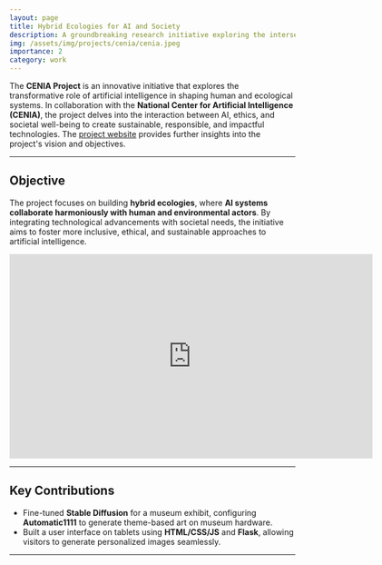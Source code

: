 ```yaml
---
layout: page  
title: Hybrid Ecologies for AI and Society  
description: A groundbreaking research initiative exploring the intersection of artificial intelligence, ethics, and society, in collaboration with the National Center for Artificial Intelligence (CENIA).  
img: /assets/img/projects/cenia/cenia.jpeg
importance: 2
category: work 
---
```


The **CENIA Project** is an innovative initiative that explores the transformative role of artificial intelligence in shaping human and ecological systems. In collaboration with the **National Center for Artificial Intelligence (CENIA)**, the project delves into the interaction between AI, ethics, and societal well-being to create sustainable, responsible, and impactful technologies. The [project website](https://ecologiashibridas.cl/index.php/en/home-english/) provides further insights into the project's vision and objectives.



---

## **Objective**  

The project focuses on building **hybrid ecologies**, where **AI systems collaborate harmoniously with human and environmental actors**. By integrating technological advancements with societal needs, the initiative aims to foster more inclusive, ethical, and sustainable approaches to artificial intelligence.  

<iframe 
src="https://player.vimeo.com/video/964834102?h=5f7e6994e7" 
width="640" 
height="360" 
frameborder="0" 
allow="autoplay; fullscreen; picture-in-picture" 
allowfullscreen>
</iframe>

---

## **Key Contributions**  
- Fine-tuned **Stable Diffusion** for a museum exhibit, configuring **Automatic1111** to generate theme-based art on museum hardware.  
- Built a user interface on tablets using **HTML/CSS/JS** and **Flask**, allowing visitors to generate personalized images seamlessly.  

---
